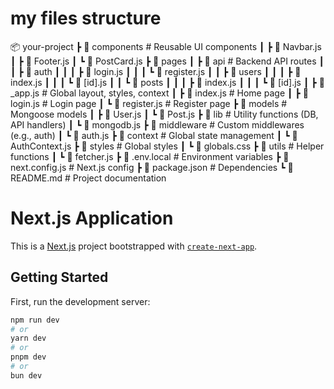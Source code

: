 
# my files structure
📦 your-project
 ┣ 📂 components      # Reusable UI components
 ┃ ┣ 📜 Navbar.js
 ┃ ┣ 📜 Footer.js
 ┃ ┗ 📜 PostCard.js
 ┣ 📂 pages
 ┃ ┣ 📂 api          # Backend API routes
 ┃ ┃ ┣ 📂 auth
 ┃ ┃ ┃ ┣ 📜 login.js
 ┃ ┃ ┃ ┗ 📜 register.js
 ┃ ┃ ┣ 📂 users
 ┃ ┃ ┃ ┣ 📜 index.js
 ┃ ┃ ┃ ┗ 📜 [id].js
 ┃ ┃ ┗ 📂 posts
 ┃ ┃ ┃ ┣ 📜 index.js
 ┃ ┃ ┃ ┗ 📜 [id].js
 ┃ ┣ 📜 _app.js       # Global layout, styles, context
 ┃ ┣ 📜 index.js      # Home page
 ┃ ┣ 📜 login.js      # Login page
 ┃ ┗ 📜 register.js   # Register page
 ┣ 📂 models          # Mongoose models
 ┃ ┣ 📜 User.js
 ┃ ┗ 📜 Post.js
 ┣ 📂 lib             # Utility functions (DB, API handlers)
 ┃ ┗ 📜 mongodb.js
 ┣ 📂 middleware      # Custom middlewares (e.g., auth)
 ┃ ┗ 📜 auth.js
 ┣ 📂 context         # Global state management
 ┃ ┗ 📜 AuthContext.js
 ┣ 📂 styles          # Global styles
 ┃ ┗ 📜 globals.css
 ┣ 📂 utils           # Helper functions
 ┃ ┗ 📜 fetcher.js
 ┣ 📜 .env.local      # Environment variables
 ┣ 📜 next.config.js  # Next.js config
 ┣ 📜 package.json    # Dependencies
 ┗ 📜 README.md       # Project documentation
 

 # Next.js  Application

This is a [Next.js](https://nextjs.org) project bootstrapped with [`create-next-app`](https://nextjs.org/docs/pages/api-reference/create-next-app).

## Getting Started

First, run the development server:

```bash
npm run dev
# or
yarn dev
# or
pnpm dev
# or
bun dev